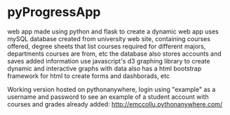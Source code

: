 # pyProgressApp
web app made using python and flask to create a dynamic web app 
uses mySQL database created from university web site, containing courses offered, degree sheets that list courses required for different majors, departments courses are from, etc
the database also stores accounts and saves added information
use javascript's d3 graphing library to create dynamic and interactive graphs with data
also has a html bootstrap framework for html to create forms and dashborads, etc

Working version hosted on pythonanywhere, login using "example" as a username and password to see an example of a student account with courses and grades already added:
http://emccollu.pythonanywhere.com/
